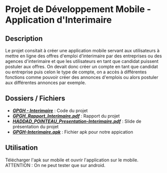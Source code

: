# Projet de Développement Mobile - Application d'Interimaire

## Description

Le projet consitait à créer une application mobile servant aux utilisateurs à mettre en ligne des offres d'emploi d'interimaire par des entreprises ou des agences d'interimaire et que les utilisateurs en tant que candidat puissent postuler aux offres. On devait donc créer un compte en tant que candidat ou entreprise puis celon le type de compte, on a accès à différentes fonctions comme pouvoir créer des annonces d'emplois ou alors postuler aux différentes annonces par exemple.


## Dossiers / Fichiers

- [**_GPGH - Interimaire_**](https://github.com/Gaby269/Projet_M1_IASD/tree/main/GPGH%20-%20Interimaire) : Code du projet
- [**_GPGH_Rapport_Interimaire.pdf_**](https://github.com/Gaby269/Projet_M1_IASD/blob/main/GPGH_Rapport_Interimaire.pdf) : Rapport du projet
- [**_HADDAD_POINTEAU_Presentation-Interimaire.pdf_**](https://github.com/Gaby269/Projet_M1_IASD/blob/main/HADDAD_POINTEAU_Presentation-Interimaire.pdf) : Slide de présentation du projet
- [**_GPGH-Interimaire.apk_**](https://github.com/Gaby269/Projet_M1_IASD/blob/main/GPGH-Interimaire.apk) : Fichier apk pour notre appication

## Utilisation

Télécharger l'apk sur mobile et ouvrir l'application sur le mobile. ATTENTION : On ne peut tester que sur android.
